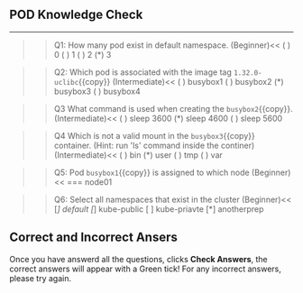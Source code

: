 
## POD Knowledge Check
---

>>Q1: How many pod exist in default namespace. (Beginner)<<
( ) 0
( ) 1
( ) 2
(*) 3

>>Q2: Which pod is associated with the image tag `1.32.0-uclibc`{{copy}} (Intermediate)<<
( ) busybox1
( ) busybox2
(*) busybox3
( ) busybox4

>>Q3 What command is used when creating the `busybox2`{{copy}}. (Intermediate)<<
( ) sleep 3600
(*) sleep 4600
( ) sleep 5600

>>Q4 Which is not a valid mount in the `busybox3`{{copy}} container. (Hint: run 'ls' command inside the continer) (Intermediate)<<
( ) bin
(*) user
( ) tmp
( ) var

>>Q5: Pod `busybox1`{{copy}} is assigned to which node (Beginner)<<
=== node01

>>Q6: Select all namespaces that exist in the cluster (Beginner)<<
[*] default
[*] kube-public
[ ] kube-priavte
[*] anotherprep

## Correct and Incorrect Ansers

Once you have answerd all the questions, clicks **Check Answers**, the correct answers will appear with a Green tick! For any incorrect answers, please try again.